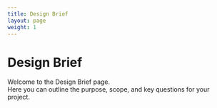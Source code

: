 ```yaml
---
title: Design Brief
layout: page
weight: 1
---
```


# Design Brief

Welcome to the Design Brief page.  
Here you can outline the purpose, scope, and key questions for your project.

